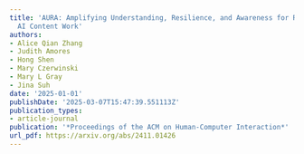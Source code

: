 ```yaml
---
title: 'AURA: Amplifying Understanding, Resilience, and Awareness for Responsible
  AI Content Work'
authors:
- Alice Qian Zhang
- Judith Amores
- Hong Shen
- Mary Czerwinski
- Mary L Gray
- Jina Suh
date: '2025-01-01'
publishDate: '2025-03-07T15:47:39.551113Z'
publication_types:
- article-journal
publication: '*Proceedings of the ACM on Human-Computer Interaction*'
url_pdf: https://arxiv.org/abs/2411.01426
---
```

